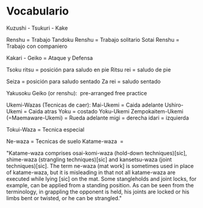 # Vocabulario

Kuzushi - Tsukuri - Kake

Renshu = Trabajo
Tandoku Renshu = Trabajo solitario
Sotai Renshu = Trabajo con companiero

Kakari - Geiko = Ataque y Defensa

Tsoku ritsu = posición para saludo en pie
Ritsu rei = saludo de pie

Seiza = posición para saludo sentado
Za rei = saludo sentado

Yakusoku Geiko (or renshu): 
pre-arranged free practice

Ukemi-Wazas (Tecnicas de caer):
Mai-Ukemi = Caida adelante
Ushiro-Ukemi = Caida atras
Yoku = costado
Yoku-Ukemi
Zempokaitem-Ukemi (=Maemaware-Ukemi) = Rueda adelante
migi = derecha
idari = izquierda

Tokui-Waza = Tecnica especial 

Ne-waza = Tecnicas de suelo
Katame-waza  = 

"Katame-waza comprises osai-komi-waza (hold-down techniques)[sic], shime-waza (strangling techniques)[sic] and kansetsu-waza (joint techniques)[sic]. The term ne-waza (mat work] is sometimes used in place of katame-waza, but it is misleading in that not all katame-waza are executed while lying [sic] on the mat. Some stangleholds and joint locks, for example, can be applied from a standing position. As can be seen from the terminology, in grappling the opponent is held, his joints are locked or his limbs bent or twisted, or he can be strangled."
